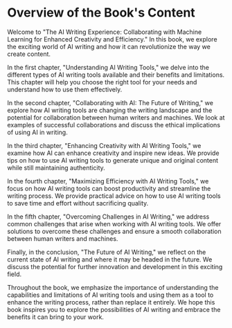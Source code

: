 Overview of the Book's Content
============================================

Welcome to "The AI Writing Experience: Collaborating with Machine Learning for Enhanced Creativity and Efficiency." In this book, we explore the exciting world of AI writing and how it can revolutionize the way we create content.

In the first chapter, "Understanding AI Writing Tools," we delve into the different types of AI writing tools available and their benefits and limitations. This chapter will help you choose the right tool for your needs and understand how to use them effectively.

In the second chapter, "Collaborating with AI: The Future of Writing," we explore how AI writing tools are changing the writing landscape and the potential for collaboration between human writers and machines. We look at examples of successful collaborations and discuss the ethical implications of using AI in writing.

In the third chapter, "Enhancing Creativity with AI Writing Tools," we examine how AI can enhance creativity and inspire new ideas. We provide tips on how to use AI writing tools to generate unique and original content while still maintaining authenticity.

In the fourth chapter, "Maximizing Efficiency with AI Writing Tools," we focus on how AI writing tools can boost productivity and streamline the writing process. We provide practical advice on how to use AI writing tools to save time and effort without sacrificing quality.

In the fifth chapter, "Overcoming Challenges in AI Writing," we address common challenges that arise when working with AI writing tools. We offer solutions to overcome these challenges and ensure a smooth collaboration between human writers and machines.

Finally, in the conclusion, "The Future of AI Writing," we reflect on the current state of AI writing and where it may be headed in the future. We discuss the potential for further innovation and development in this exciting field.

Throughout the book, we emphasize the importance of understanding the capabilities and limitations of AI writing tools and using them as a tool to enhance the writing process, rather than replace it entirely. We hope this book inspires you to explore the possibilities of AI writing and embrace the benefits it can bring to your work.
